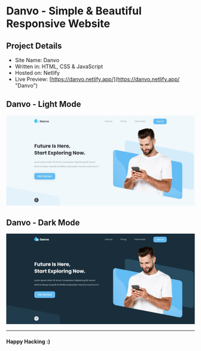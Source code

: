 # Danvo - Simple & Beautiful Responsive Website

## Project Details

- Site Name: Danvo
- Written in: HTML, CSS & JavaScript
- Hosted on: Netlify
- Live Preview: [https://danvo.netlify.app/](https://danvo.netlify.app/ "Danvo")

## Danvo - Light Mode

![Danvo - Light Mode](./img/danvo-light.jpg "Danvo")

## Danvo - Dark Mode

![Danvo - Dark Mode](./img/danvo-dark.jpg "Danvo")

---

#### Happy Hacking :)
